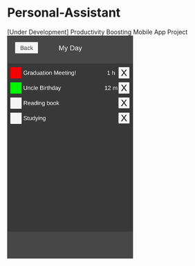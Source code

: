 # Personal-Assistant
[Under Development] Productivity Boosting Mobile App Project
![GitHub Logo](/ss1.png)
